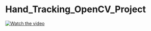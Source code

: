 # Hand_Tracking_OpenCV_Project

[![Watch the video](https://img.youtube.com/vi/7E3w-aOlI2o/0.jpg)](https://youtu.be/7E3w-aOlI2o?si=XxVLDZrT3RRulm3l)
